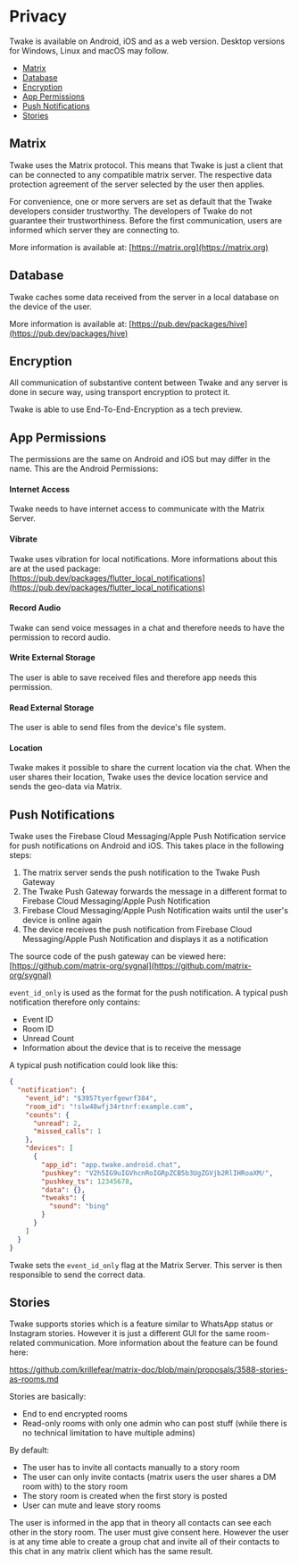 # Privacy

Twake is available on Android, iOS and as a web version. Desktop versions for Windows, Linux and macOS may follow.

*   [Matrix](#matrix)
*   [Database](#database)
*   [Encryption](#encryption)
*   [App Permissions](#app-permissions)
*   [Push Notifications](#push-notifications)
*   [Stories](#stories)

## Matrix<a id="matrix"/>
Twake uses the Matrix protocol. This means that Twake is just a client that can be connected to any compatible matrix server. The respective data protection agreement of the server selected by the user then applies.

For convenience, one or more servers are set as default that the Twake developers consider trustworthy. The developers of Twake do not guarantee their trustworthiness. Before the first communication, users are informed which server they are connecting to.

More information is available at: [https://matrix.org](https://matrix.org)

## Database<a id="database"/>
Twake caches some data received from the server in a local database on the device of the user.

More information is available at: [https://pub.dev/packages/hive](https://pub.dev/packages/hive)

## Encryption<a id="encryption"/>
All communication of substantive content between Twake and any server is done in secure way, using transport encryption to protect it.

Twake is able to use End-To-End-Encryption as a tech preview.

## App Permissions<a id="app-permissions"/>

The permissions are the same on Android and iOS but may differ in the name. This are the Android Permissions:

#### Internet Access
Twake needs to have internet access to communicate with the Matrix Server.

#### Vibrate
Twake uses vibration for local notifications. More informations about this are at the used package:
[https://pub.dev/packages/flutter_local_notifications](https://pub.dev/packages/flutter_local_notifications)

#### Record Audio
Twake can send voice messages in a chat and therefore needs to have the permission to record audio.

#### Write External Storage
The user is able to save received files and therefore app needs this permission.

#### Read External Storage
The user is able to send files from the device's file system.

#### Location
Twake makes it possible to share the current location via the chat. When the user shares their location, Twake uses the device location service and sends the geo-data via Matrix.

## Push Notifications<a id="push-notifications"/>
Twake uses the Firebase Cloud Messaging/Apple Push Notification service for push notifications on Android and iOS. This takes place in the following steps:
1. The matrix server sends the push notification to the Twake Push Gateway
2. The Twake Push Gateway forwards the message in a different format to Firebase Cloud Messaging/Apple Push Notification
3. Firebase Cloud Messaging/Apple Push Notification waits until the user's device is online again
4. The device receives the push notification from Firebase Cloud Messaging/Apple Push Notification and displays it as a notification

The source code of the push gateway can be viewed here:
[https://github.com/matrix-org/sygnal](https://github.com/matrix-org/sygnal)

`event_id_only` is used as the format for the push notification. A typical push notification therefore only contains:
- Event ID
- Room ID
- Unread Count
- Information about the device that is to receive the message

A typical push notification could look like this:
```json
{
  "notification": {
    "event_id": "$3957tyerfgewrf384",
    "room_id": "!slw48wfj34rtnrf:example.com",
    "counts": {
      "unread": 2,
      "missed_calls": 1
    },
    "devices": [
      {
        "app_id": "app.twake.android.chat",
        "pushkey": "V2h5IG9uIGVhcnRoIGRpZCB5b3UgZGVjb2RlIHRoaXM/",
        "pushkey_ts": 12345678,
        "data": {},
        "tweaks": {
          "sound": "bing"
        }
      }
    ]
  }
}
```

Twake sets the `event_id_only` flag at the Matrix Server. This server is then responsible to send the correct data.

## Stories<a id="stories"/>

Twake supports stories which is a feature similar to WhatsApp status or Instagram stories. However it is just a different GUI for the same room-related communication. More information about the feature can be found here:

https://github.com/krillefear/matrix-doc/blob/main/proposals/3588-stories-as-rooms.md

Stories are basically:

- End to end encrypted rooms
- Read-only rooms with only one admin who can post stuff (while there is no technical limitation to have multiple admins)

By default:

- The user has to invite all contacts manually to a story room
- The user can only invite contacts (matrix users the user shares a DM room with) to the story room
- The story room is created when the first story is posted
- User can mute and leave story rooms

The user is informed in the app that in theory all contacts can see each other in the story room. The user must give consent here. However the user is at any time able to create a group chat and invite all of their contacts to this chat in any matrix client which has the same result.
